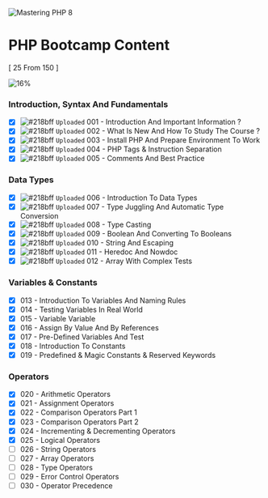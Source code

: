 ![Mastering PHP 8](https://elzero.org/php-bootcamp.png)

# PHP Bootcamp Content

[ 25 From 150 ]

![16%](https://progress-bar.dev/16/?title=Done)

### Introduction, Syntax And Fundamentals

- [x] ![#218bff](https://via.placeholder.com/12/218bff/000000?text=+) `Uploaded` 001 - Introduction And Important Information ?
- [x] ![#218bff](https://via.placeholder.com/12/218bff/000000?text=+) `Uploaded` 002 - What Is New And How To Study The Course ?
- [x] ![#218bff](https://via.placeholder.com/12/218bff/000000?text=+) `Uploaded` 003 - Install PHP And Prepare Environment To Work
- [x] ![#218bff](https://via.placeholder.com/12/218bff/000000?text=+) `Uploaded` 004 - PHP Tags & Instruction Separation
- [x] ![#218bff](https://via.placeholder.com/12/218bff/000000?text=+) `Uploaded` 005 - Comments And Best Practice

### Data Types

- [x] ![#218bff](https://via.placeholder.com/12/218bff/000000?text=+) `Uploaded` 006 - Introduction To Data Types
- [x] ![#218bff](https://via.placeholder.com/12/218bff/000000?text=+) `Uploaded` 007 - Type Juggling And Automatic Type Conversion
- [x] ![#218bff](https://via.placeholder.com/12/218bff/000000?text=+) `Uploaded` 008 - Type Casting
- [x] ![#218bff](https://via.placeholder.com/12/218bff/000000?text=+) `Uploaded` 009 - Boolean And Converting To Booleans
- [x] ![#218bff](https://via.placeholder.com/12/218bff/000000?text=+) `Uploaded` 010 - String And Escaping
- [x] ![#218bff](https://via.placeholder.com/12/218bff/000000?text=+) `Uploaded` 011 - Heredoc And Nowdoc
- [x] ![#218bff](https://via.placeholder.com/12/218bff/000000?text=+) `Uploaded` 012 - Array With Complex Tests

### Variables & Constants

- [x] 013 - Introduction To Variables And Naming Rules
- [x] 014 - Testing Variables In Real World
- [x] 015 - Variable Variable
- [x] 016 - Assign By Value And By References
- [x] 017 - Pre-Defined Variables And Test
- [x] 018 - Introduction To Constants
- [x] 019 - Predefined & Magic Constants & Reserved Keywords

### Operators

- [x] 020 - Arithmetic Operators
- [x] 021 - Assignment Operators
- [x] 022 - Comparison Operators Part 1
- [x] 023 - Comparison Operators Part 2
- [x] 024 - Incrementing & Decrementing Operators
- [x] 025 - Logical Operators
- [ ] 026 - String Operators
- [ ] 027 - Array Operators
- [ ] 028 - Type Operators
- [ ] 029 - Error Control Operators
- [ ] 030 - Operator Precedence

